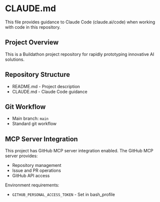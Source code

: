 # CLAUDE.md

This file provides guidance to Claude Code (claude.ai/code) when working with code in this repository.

## Project Overview

This is a Buildathon project repository for rapidly prototyping innovative AI solutions.

## Repository Structure

- README.md - Project description
- CLAUDE.md - Claude Code guidance

## Git Workflow

- Main branch: `main`
- Standard git workflow

## MCP Server Integration

This project has GitHub MCP server integration enabled. The GitHub MCP server provides:
- Repository management
- Issue and PR operations
- GitHub API access

Environment requirements:
- `GITHUB_PERSONAL_ACCESS_TOKEN` - Set in bash_profile